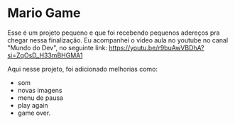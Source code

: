 # Mario Game
Esse é um projeto pequeno e que foi recebendo pequenos adereços pra chegar nessa finalização. Eu acompanhei o vídeo aula no youtube no canal "Mundo do Dev", no seguinte link:
https://youtu.be/r9buAwVBDhA?si=ZqOsD_H33mBHGMA1

Aqui nesse projeto, foi adicionado melhorias como:
- som
- novas imagens
- menu de pausa
- play again 
- game over. 
 
